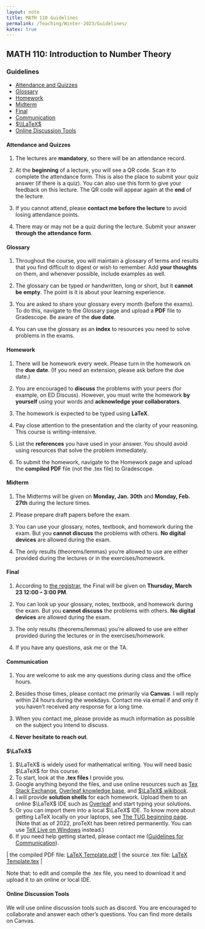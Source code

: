 ```yaml
---
layout: note
title: MATH 110 Guidelines
permalink: /Teaching/Winter-2023/Guidelines/
katex: true
---
```


## MATH 110: Introduction to Number Theory<!-- omit from toc --> 

### Guidelines <!-- omit from toc --> 

- [Attendance and Quizzes](#attendance-and-quizzes)
- [Glossary](#glossary)
- [Homework](#homework)
- [Midterm](#midterm)
- [Final](#final)
- [Communication](#communication)
- [$\\LaTeX$](#latex)
- [Online Discussion Tools](#online-discussion-tools)


#### Attendance and Quizzes

1.  The lectures are **mandatory**, so there will be an attendance record.

2.  At the **beginning** of a lecture, you will see a QR code. Scan it to complete the attendance form. This is also the place to submit your quiz answer (if there is a quiz). You can also use this form to give your feedback on this lecture. The QR code will appear again at the **end** of the lecture.

3.  If you cannot attend, please **contact me before the lecture** to avoid losing attendance points.

4.  There may or may not be a quiz during the lecture. Submit your answer **through the attendance form**.

#### Glossary

1.  Throughout the course, you will maintain a glossary of terms and results that you find difficult to digest or wish to remember. Add **your thoughts** on them, and whenever possible, include examples as well.

2.  The glossary can be typed or handwritten, long or short, but it **cannot be empty**. The point is it is about your learning experience.

3.  You are asked to share your glossary every month (before the exams). To do this, navigate to the Glossary page and upload a **PDF** file to Gradescope. Be aware of the **due date**.

4.  You can use the glossary as an **index** to resources you need to solve problems in the exams.

#### Homework

1.  There will be homework every week. Please turn in the homework on the **due date**. (If you need an extension, please ask before the due date.)

2.  You are encouraged to **discuss** the problems with your peers (for example, on ED Discuss). However, you must write the homework **by yourself** using your words and **acknowledge your collaborators**.

3.  The homework is expected to be typed using **LaTeX**.

4.  Pay close attention to the presentation and the clarity of your reasoning. This course is writing-intensive.

5.  List the **references** you have used in your answer. You should avoid using resources that solve the problem immediately.

6.  To submit the homework, navigate to the Homework page and upload the **compiled PDF** file (not the .tex file) to Gradescope.


#### Midterm

1.  The Midterms will be given on **Monday, Jan. 30th** and **Monday, Feb. 27th** during the lecture times.

2.  Please prepare draft papers before the exam.

3.  You can use your glossary, notes, textbook, and homework during the exam. But you **cannot discuss** the problems with others. **No digital devices** are allowed during the exam.

4.  The only results (theorems/lemmas) you’re allowed to use are either provided during the lectures or in the exercises/homework.


#### Final

1.  According to [the registrar](https://registrar.ucsc.edu/soc/final-examinations.html), the Final will be given on **Thursday, March 23 12:00 – 3:00 PM**.

2.  You can look up your glossary, notes, textbook, and homework during the exam. But you **cannot discuss** the problems with others. **No digital devices** are allowed during the exam.

3.  The only results (theorems/lemmas) you’re allowed to use are either provided during the lectures or in the exercises/homework.

4.  If you have any questions, ask me or the TA.


#### Communication

1.  You are welcome to ask me any questions during class and the office hours.

2.  Besides those times, please contact me primarily via **Canvas**. I will reply within 24 hours during the weekdays. Contact me via email if and only if you haven’t received any response for a long time.

3.  When you contact me, please provide as much information as possible on the subject you intend to discuss.

4.  **Never hesitate to reach out**.

#### $\LaTeX$ 

1.  $\LaTeX$ is widely used for mathematical writing. You will need basic $\LaTeX$ for this course. 
2.  To start, look at the **.tex files** I provide you. 
3.  Google anything beyond the files, and use online resources such as [Tex Stack Exchange](https://tex.stackexchange.com/), [Overleaf knowledge base](https://www.overleaf.com/learn), and [$\LaTeX$ wikibook](https://en.wikibooks.org/wiki/LaTeX). 
4.  I will provide **solution shells** for each homework. Upload them to an online $\LaTeX$ IDE such as [Overleaf](https://www.overleaf.com/) and start typing your solutions.
5.  Or you can import them into a local $\LaTeX$ IDE. To know more about getting LaTeX locally on your laptops, see [The TUG beginning page](https://www.tug.org/begin.html). (Note that as of 2022, proTeXt has been retired permanently. You can use [TeX Live on Windows](https://www.tug.org/texlive/windows.html) instead.)
6.  If you need help getting started, please contact me ([Guidelines for Communication](#communication)).

| the compiled PDF file: [LaTeX Template.pdf](https://github.com/GauSyu/MathTeachingMaterials/raw/main/Winter%202023%20MATH%20110%20UCSC/LaTeX%20Template.pdf) | the source .tex file: [LaTeX Template.tex](https://github.com/GauSyu/MathTeachingMaterials/raw/main/Winter%202023%20MATH%20110%20UCSC/LaTeX%20Template.tex) |

Note that: to edit and compile the .tex file, you need to download it and upload it to an online or local IDE.


#### Online Discussion Tools

We will use online discussion tools such as discord. You are encouraged to collaborate and answer each other’s questions. You can find more details on Canvas.

